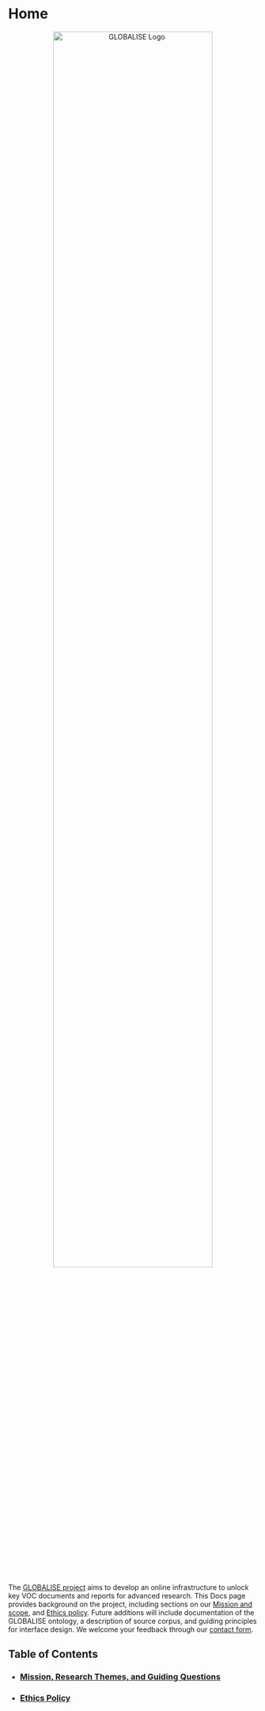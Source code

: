 <!-- ---
hide:
  - toc
--- -->

# Home 

<!-- ![GLOBALISE G](static/img/logo/globalise_g.svg) -->
<p style="text-align: center">
<img src="static/img/logo/globalise.svg" alt="GLOBALISE Logo" width="80%"/> <br>
</p>




The [GLOBALISE project](https://globalise.huygens.knaw.nl/) aims to develop an online infrastructure to unlock key VOC documents and reports for advanced research. This Docs page provides background on the project, including sections on our [Mission and scope](mission/mission_researchthemes.md), and [Ethics policy](ethics/policy.md). Future additions will include documentation of the GLOBALISE ontology, a description of source corpus, and guiding principles for interface design. We welcome your feedback through our [contact form](https://globalise.huygens.knaw.nl/contact-us/).

## Table of Contents
<!-- ### GLOBALISE Mission and Scope-->
<!--ml: commenting out until there're more files underneath-->
- ### [Mission, Research Themes, and Guiding Questions](mission/mission_researchthemes.md)
- ### [Ethics Policy](ethics/policy.md)
    

